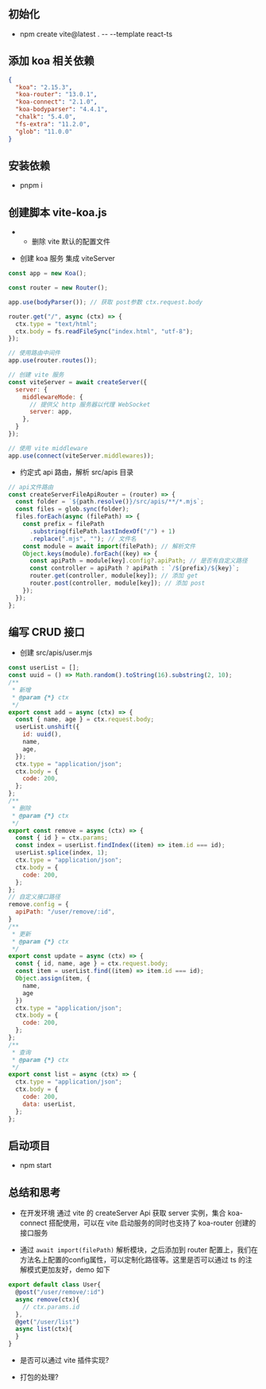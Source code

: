 ## 初始化

- npm create vite@latest . -- --template react-ts

## 添加 koa 相关依赖

```json
{
  "koa": "2.15.3",
  "koa-router": "13.0.1",
  "koa-connect": "2.1.0",
  "koa-bodyparser": "4.4.1",
  "chalk": "5.4.0",
  "fs-extra": "11.2.0",
  "glob": "11.0.0"
}
```

## 安装依赖

- pnpm i

## 创建脚本 vite-koa.js

- * 删除 vite 默认的配置文件

- 创建 koa 服务 集成 viteServer

```js
const app = new Koa();

const router = new Router();

app.use(bodyParser()); // 获取 post参数 ctx.request.body

router.get("/", async (ctx) => {
  ctx.type = "text/html";
  ctx.body = fs.readFileSync("index.html", "utf-8");
});

// 使用路由中间件
app.use(router.routes());

// 创建 vite 服务
const viteServer = await createServer({
  server: {
    middlewareMode: {
      // 提供父 http 服务器以代理 WebSocket
      server: app,
    },
  }
});

// 使用 vite middleware
app.use(connect(viteServer.middlewares));
```

- 约定式 api 路由，解析 src/apis 目录

```js
// api文件路由
const createServerFileApiRouter = (router) => {
  const folder = `${path.resolve()}/src/apis/**/*.mjs`;
  const files = glob.sync(folder);
  files.forEach(async (filePath) => {
    const prefix = filePath
      .substring(filePath.lastIndexOf("/") + 1)
      .replace(".mjs", ""); // 文件名
    const module = await import(filePath); // 解析文件
    Object.keys(module).forEach((key) => {
      const apiPath = module[key].config?.apiPath; // 是否有自定义路径
      const controller = apiPath ? apiPath : `/${prefix}/${key}`;
      router.get(controller, module[key]); // 添加 get
      router.post(controller, module[key]); // 添加 post
    });
  });
};
```

## 编写 CRUD 接口

- 创建 src/apis/user.mjs

```js
const userList = [];
const uuid = () => Math.random().toString(16).substring(2, 10);
/**
 * 新增
 * @param {*} ctx 
 */
export const add = async (ctx) => {
  const { name, age } = ctx.request.body;
  userList.unshift({
    id: uuid(),
    name,
    age,
  });
  ctx.type = "application/json";
  ctx.body = {
    code: 200,
  };
};
/**
 * 删除
 * @param {*} ctx 
 */
export const remove = async (ctx) => {
  const { id } = ctx.params;
  const index = userList.findIndex((item) => item.id === id);
  userList.splice(index, 1);
  ctx.type = "application/json";
  ctx.body = {
    code: 200,
  };
};
// 自定义接口路径
remove.config = {
  apiPath: "/user/remove/:id",
}
/**
 * 更新
 * @param {*} ctx 
 */
export const update = async (ctx) => {
  const { id, name, age } = ctx.request.body;
  const item = userList.find((item) => item.id === id);
  Object.assign(item, {
    name,
    age
  })
  ctx.type = "application/json";
  ctx.body = {
    code: 200,
  };
};
/**
 * 查询
 * @param {*} ctx 
 */
export const list = async (ctx) => {
  ctx.type = "application/json";
  ctx.body = {
    code: 200,
    data: userList,
  };
};
```

## 启动项目

- npm start

## 总结和思考

- 在开发环境 通过 vite 的 createServer Api 获取 server 实例，集合 koa-connect 搭配使用，可以在 vite 启动服务的同时也支持了 koa-router 创建的接口服务

- 通过 `await import(filePath)` 解析模块，之后添加到 router 配置上，我们在方法名上配置的config属性，可以定制化路径等。这里是否可以通过 ts 的注解模式更加友好，demo 如下

```js
export default class User{
  @post("/user/remove/:id")
  async remove(ctx){
    // ctx.params.id
  },
  @get("/user/list")
  async list(ctx){
  }
}
```
- 是否可以通过 vite 插件实现?

- 打包的处理?